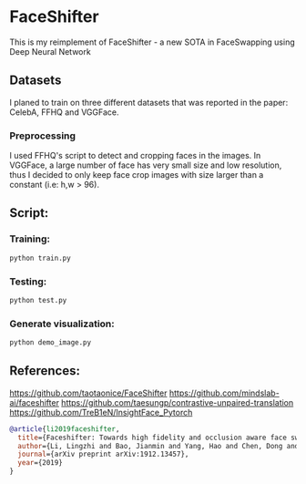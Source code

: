 # FaceShifter

This is my reimplement of FaceShifter - a new SOTA in FaceSwapping using Deep Neural Network

## Datasets
I planed to train on three different datasets that was reported in the paper: CelebA, FFHQ and VGGFace.

### Preprocessing
I used FFHQ's script to detect and cropping faces in the images. In VGGFace, a large number of face has very small size and low resolution, thus I decided to only keep face crop images with size larger than a constant (i.e: h,w > 96).

## Script:

### Training:
```bash
python train.py
```
### Testing:
```bash
python test.py
```
### Generate visualization:
```bash
python demo_image.py
```

## References:

https://github.com/taotaonice/FaceShifter
https://github.com/mindslab-ai/faceshifter
https://github.com/taesungp/contrastive-unpaired-translation
https://github.com/TreB1eN/InsightFace_Pytorch

```bibtex
@article{li2019faceshifter,
  title={Faceshifter: Towards high fidelity and occlusion aware face swapping},
  author={Li, Lingzhi and Bao, Jianmin and Yang, Hao and Chen, Dong and Wen, Fang},
  journal={arXiv preprint arXiv:1912.13457},
  year={2019}
}
```

